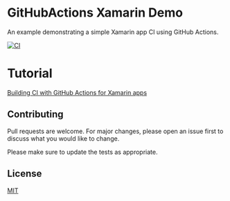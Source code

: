 # GitHubActions Xamarin Demo
An example demonstrating a simple Xamarin app CI using GitHub Actions.

[![CI](https://github.com/SByteDev/GitHubActions.Xamarin.Demo/actions/workflows/ci.yml/badge.svg)](https://github.com/SByteDev/GitHubActions.Xamarin.Demo/actions/workflows/ci.yml)

# Tutorial
[Building CI with GitHub Actions for Xamarin apps](https://link.sbyte.dev/blog/prin53/github-actions-xamarin)

## Contributing
Pull requests are welcome. For major changes, please open an issue first to discuss what you would like to change.

Please make sure to update the tests as appropriate.

## License
[MIT](https://choosealicense.com/licenses/mit/)
